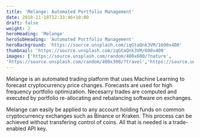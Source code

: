 ```yaml
---
title: 'Melange: Automated Portfolio Management'
date: 2018-11-18T12:33:46+10:00
draft: false
weight: 2
heroHeading: 'Melange'
heroSubHeading: 'Automated Portfolio Management'
heroBackground: 'https://source.unsplash.com/iqGtaQnk3VM/1600x400'
thumbnail: 'https://source.unsplash.com/iqGtaQnk3VM/600x400'
images: ['https://source.unsplash.com/random/400x600/?nature', 
'https://source.unsplash.com/random/400x300/?travel','https://source.unsplash.com/random/400x300/?architecture','https://source.unsplash.com/random/400x600/?buildings','https://source.unsplash.com/random/400x300/?city','https://source.unsplash.com/random/400x600/?business']
---
```


Melange is an automated trading platform that uses Machine Learning
to forecast cryptocurrency price changes. Forecasts are used for high frequency
portfolio optimization. Necesarry trades are computed and executed by portfolio
re-allocating and rebalancing software on exchanges.

Melange can easily be applied to any account holding funds on common cryptocurrency
exchanges such as Binance or Kraken. This process can be achieved without transfering 
control of coins. All that is needed is a trade-enabled API key.


